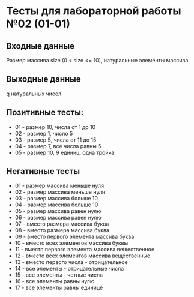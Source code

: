 # Тесты для лабораторной работы №02 (01-01)

## Входные данные
Размер массива size (0 < size <= 10), натуральные элементы массива

## Выходные данные
q натуральных чисел

## Позитивные тесты:
- 01 - размер 10, числа от 1 до 10
- 02 - размер 1, число 5
- 03 - размер 5, числа от 11 до 15
- 04 - размер 7, все числа равны 5
- 05 - размер 10, 9 единиц, одна тройка

## Негативные тесты
- 01 - размер массива меньше нуля
- 02 - размер массива меньше нуля
- 03 - размер массива больше 10
- 04 - размер массива больше 10
- 05 - размер массива равен нулю
- 06 - размер массива равен нулю
- 07 - вместо размера массива буква
- 08 - вместо размера массива буква
- 09 - вместо первого элемента массива буква
- 10 - вместо всех элементов массива буквы
- 11 - вместо первого элемента массива вещественное
- 12 - вместо всех элементов массива вещественные
- 13 - вместо первого числа - отрицательное
- 14 - все элементы - отрицательные числа
- 15 - все элементы - четные числа
- 16 - все элементы равны нулю
- 17 - все элементы равны единице
